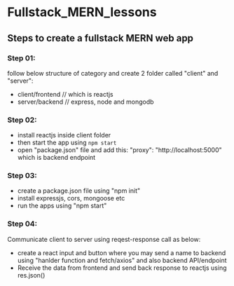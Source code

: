 # Fullstack_MERN_lessons

## Steps to create a fullstack MERN web app
### Step 01:
follow below structure of category and create 2 folder called "client" and "server":
- client/frontend // which is reactjs
- server/backend // express, node and mongodb

### Step 02:
- install reactjs inside client folder
- then start the app using `npm start`
- open "package.json" file and add this: "proxy": "http://localhost:5000" which is backend endpoint

### Step 03:
- create a package.json file using "npm init"
- install expressjs, cors, mongoose etc
- run the apps using "npm start"

### Step 04:
Communicate client to server using reqest-response call as below:
- create a react input and button where you may send a name to backend using "hanlder function and fetch/axios" and also backend API/endpoint
- Receive the data from frontend and send back response to reactjs using res.json()
  


  
